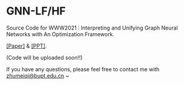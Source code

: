 # GNN-LF/HF

Source Code for WWW2021 : Interpreting and Unifying Graph Neural Networks with An Optimization Framework.

[[Paper]](https://github.com/zhumeiqiBUPT/GNN-LF-HF/blob/main/Paper.pdf) & [[PPT]](https://github.com/zhumeiqiBUPT/GNN-LF-HF/blob/main/PPT.pdf). 

(Code will be uploaded soon!!)

If you have any questions, please feel free to contact me with zhumeiqi@bupt.edu.cn ~



